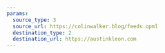 ```yaml
---
params:
  source_type: 3
  source_url: https://colinwalker.blog/feeds.opml
  destination_type: 2
  destination_url: https://austinkleon.com
---
```

